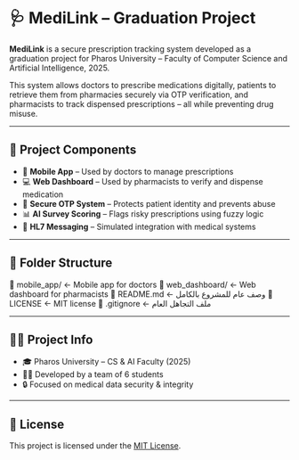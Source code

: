 # 🩺 MediLink – Graduation Project

**MediLink** is a secure prescription tracking system developed as a graduation project for Pharos University – Faculty of Computer Science and Artificial Intelligence, 2025.

This system allows doctors to prescribe medications digitally, patients to retrieve them from pharmacies securely via OTP verification, and pharmacists to track dispensed prescriptions – all while preventing drug misuse.

---

## 🧠 Project Components

- 📱 **Mobile App** – Used by doctors to manage prescriptions
- 💻 **Web Dashboard** – Used by pharmacists to verify and dispense medication
- 🔐 **Secure OTP System** – Protects patient identity and prevents abuse
- 📊 **AI Survey Scoring** – Flags risky prescriptions using fuzzy logic
- 🧬 **HL7 Messaging** – Simulated integration with medical systems

---

## 📁 Folder Structure

📁 mobile_app/           ← Mobile app for doctors
📁 web_dashboard/        ← Web dashboard for pharmacists
📄 README.md             ← وصف عام للمشروع بالكامل
📄 LICENSE               ← MIT license
📄 .gitignore            ← ملف التجاهل العام


---

## 👨‍🎓 Project Info

- 🎓 Pharos University – CS & AI Faculty (2025)
- 👨‍💻 Developed by a team of 6 students
- 🔒 Focused on medical data security & integrity

---

## 📝 License

This project is licensed under the [MIT License](LICENSE).

